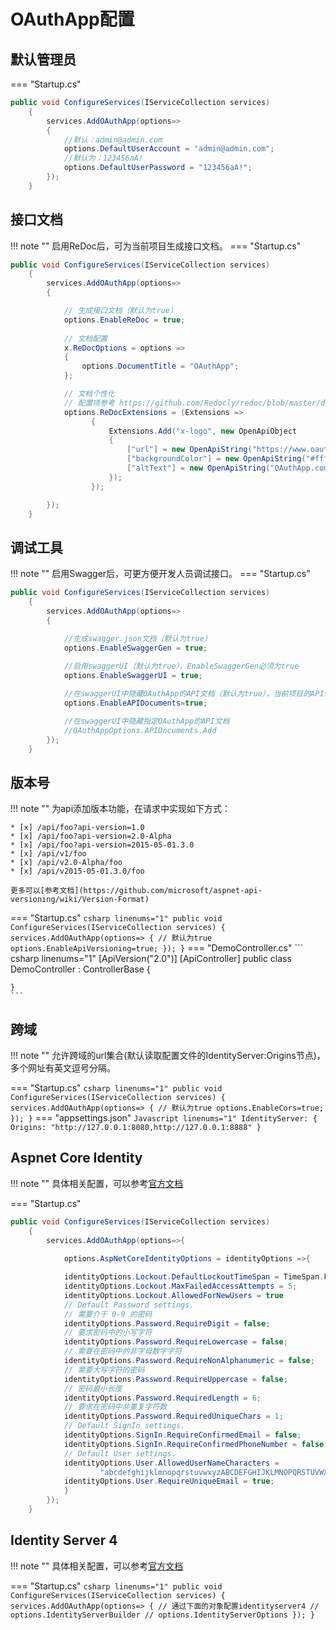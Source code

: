 # OAuthApp配置

## 默认管理员

=== "Startup.cs"
``` csharp linenums="1"
public void ConfigureServices(IServiceCollection services)
    {
        services.AddOAuthApp(options=>
        {
            //默认：admin@admin.com
            options.DefaultUserAccount = "admin@admin.com"; 
            //默认为：123456aA!
            options.DefaultUserPassword = "123456aA!"; 
        });
    }
```


## 接口文档

!!! note ""
    启用ReDoc后，可为当前项目生成接口文档。
=== "Startup.cs"
``` csharp linenums="1"
public void ConfigureServices(IServiceCollection services)
    {
        services.AddOAuthApp(options=>
        {

            // 生成接口文档（默认为true）
            options.EnableReDoc = true;
            
            // 文档配置
            x.ReDocOptions = options =>
            {
                options.DocumentTitle = "OAuthApp";
            };

            // 文档个性化
            // 配置项参考 https://github.com/Redocly/redoc/blob/master/docs/redoc-vendor-extensions.md
            options.ReDocExtensions = (Extensions =>
                  {
                      Extensions.Add("x-logo", new OpenApiObject
                      {
                          ["url"] = new OpenApiString("https://www.oauthapp.com/images/oauthapp.png"),
                          ["backgroundColor"] = new OpenApiString("#ffffff"),
                          ["altText"] = new OpenApiString("OAuthApp.com"),
                      });
                  });

        });
    }
``` 



## 调试工具

!!! note ""
    启用Swagger后，可更方便开发人员调试接口。
=== "Startup.cs"
``` csharp linenums="1"
public void ConfigureServices(IServiceCollection services)
    {
        services.AddOAuthApp(options=>
        {

            //生成swagger.json文档（默认为true）
            options.EnableSwaggerGen = true;
            
            //启用swaggerUI（默认为true），EnableSwaggerGen必须为true
            options.EnableSwaggerUI = true;

            //在swaggerUI中隐藏OAuthApp的API文档（默认为true），当前项目的API仍会展示
            options.EnableAPIDocuments=true;

            //在swaggerUI中隐藏指定OAuthApp的API文档
            //OAuthAppOptions.APIDocuments.Add
        });
    }
``` 




## 版本号

!!! note ""
    为api添加版本功能，在请求中实现如下方式：

    * [x] /api/foo?api-version=1.0
    * [x] /api/foo?api-version=2.0-Alpha
    * [x] /api/foo?api-version=2015-05-01.3.0
    * [x] /api/v1/foo
    * [x] /api/v2.0-Alpha/foo
    * [x] /api/v2015-05-01.3.0/foo

    更多可以[参考文档](https://github.com/microsoft/aspnet-api-versioning/wiki/Version-Format)


=== "Startup.cs"
    ``` csharp linenums="1"
    public void ConfigureServices(IServiceCollection services)
        {
            services.AddOAuthApp(options=>
            {
                // 默认为true
                options.EnableApiVersioning=true;
            });
        }
    ``` 
=== "DemoController.cs"
    ``` csharp linenums="1"
    [ApiVersion("2.0")]
    [ApiController]
    public class DemoController : ControllerBase
    {

    }
    ```


## 跨域

!!! note "" 
    允许跨域的url集合(默认读取配置文件的IdentityServer:Origins节点)，多个网址有英文逗号分隔。

=== "Startup.cs"
    ``` csharp linenums="1"
    public void ConfigureServices(IServiceCollection services)
        {
            services.AddOAuthApp(options=>
            {
                // 默认为true
                options.EnableCors=true;
            });
        }
    ``` 
=== "appsettings.json"
    ``` Javascript linenums="1"
    IdentityServer: {
        Origins: "http://127.0.0.1:8080,http://127.0.0.1:8888"
    }
    ```

## Aspnet Core Identity

!!! note ""
    具体相关配置，可以参考[官方文档](https://docs.microsoft.com/en-us/aspnet/core/security/authentication/identity-configuration)

=== "Startup.cs"
``` csharp linenums="1"
public void ConfigureServices(IServiceCollection services)
    {
        services.AddOAuthApp(options=>{
            
            options.AspNetCoreIdentityOptions = identityOptions =>{

            identityOptions.Lockout.DefaultLockoutTimeSpan = TimeSpan.FromMinutes(5);
            identityOptions.Lockout.MaxFailedAccessAttempts = 5;
            identityOptions.Lockout.AllowedForNewUsers = true
            // Default Password settings.
            // 需要介于 0-9 的密码
            identityOptions.Password.RequireDigit = false; 
            // 要求密码中的小写字符
            identityOptions.Password.RequireLowercase = false; 
            // 需要在密码中的非字母数字字符
            identityOptions.Password.RequireNonAlphanumeric = false; 
            // 需要大写字符的密码
            identityOptions.Password.RequireUppercase = false;  
            // 密码最小长度
            identityOptions.Password.RequiredLength = 6; 
            // 要求在密码中非重复字符数
            identityOptions.Password.RequiredUniqueChars = 1;  
            // Default SignIn settings.
            identityOptions.SignIn.RequireConfirmedEmail = false;
            identityOptions.SignIn.RequireConfirmedPhoneNumber = false
            // Default User settings.
            identityOptions.User.AllowedUserNameCharacters =
                    "abcdefghijklmnopqrstuvwxyzABCDEFGHIJKLMNOPQRSTUVWXYZ0123456789-._@+";
            identityOptions.User.RequireUniqueEmail = true;
            }
        });
    }
```

## Identity Server 4

!!! note ""
    具体相关配置，可以参考[官方文档](https://identityserver4.readthedocs.io/en/latest/reference/options.html)

=== "Startup.cs"
    ``` csharp linenums="1"
    public void ConfigureServices(IServiceCollection services)
        {
            services.AddOAuthApp(options=>
            {
                // 通过下面的对象配置identityserver4
                // options.IdentityServerBuilder
                // options.IdentityServerOptions
            });
        }
    ``` 